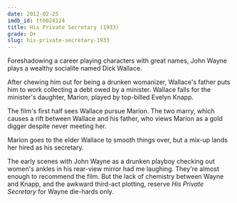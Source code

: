 ```yaml
---
date: 2012-02-25
imdb_id: tt0024124
title: His Private Secretary (1933)
grade: D+
slug: his-private-secretary-1933
---
```


Foreshadowing a career playing characters with great names, John Wayne plays a wealthy socialite named Dick Wallace.

After chewing him out for being a drunken womanizer, Wallace's father puts him to work collecting a debt owed by a minister. Wallace falls for the minister's daughter, Marion, played by top-billed Evelyn Knapp.

The film's first half sees Wallace pursue Marion. The two marry, which causes a rift between Wallace and his father, who views Marion as a gold digger despite never meeting her.

Marion goes to the elder Wallace to smooth things over, but a mix-up lands her hired as his secretary.

The early scenes with John Wayne as a drunken playboy checking out women's ankles in his rear-view mirror had me laughing. They're almost enough to recommend the film. But the lack of chemistry between Wayne and Knapp, and the awkward third-act plotting, reserve _His Private Secretary_ for Wayne die-hards only.
